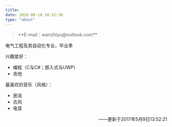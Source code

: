 ```yaml
---
title: 
date: 2016-08-18 10:32:30
type: "about"
---
```


<blockquote class="blockquote-center">**E-mail：wanzhiyu@outlook.com**</blockquote>

电气工程及其自动化专业，毕业季

兴趣爱好：

* 编程（C与C#；嵌入式与UWP）
* 吉他

最喜欢的音乐（风格）：

- 民谣
- 古风
- 电音

<p align="right">——更新于2017年5月9日13:52:21<p>